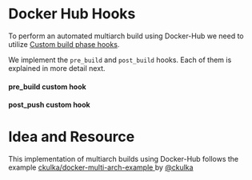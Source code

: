 # Docker Hub Hooks

To perform an automated multiarch build using Docker-Hub we need to utilize 
[Custom build phase hooks](https://docs.docker.com/docker-hub/builds/advanced/#custom-build-phase-hooks).

We implement the `pre_build` and `post_build` hooks. Each of them is explained in more detail next.

#### pre_build custom hook

#### post_push custom hook


# Idea and Resource
This implementation of multiarch builds using Docker-Hub follows the example [ckulka/docker-multi-arch-example
](https://github.com/ckulka/docker-multi-arch-example) by [@ckulka](https://github.com/ckulka)